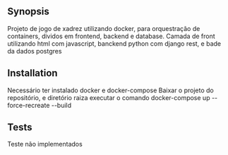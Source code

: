 ## Synopsis

Projeto de jogo de xadrez utilizando docker, para orquestração de containers, dividos em frontend, backend e database. Camada de front utilizando html com javascript, banckend python com django rest, e bade da dados postgres

## Installation
Necessário ter instalado docker e docker-compose
Baixar o projeto do repositório, e diretório raiza executar o comando docker-compose up --force-recreate --build

## Tests

Teste não implementados
